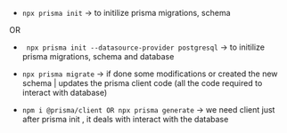 - ` npx prisma init ` -> to initilize prisma migrations, schema 

OR

- ` npx prisma init --datasource-provider postgresql` -> to initilize prisma migrations, schema and database 


- ` npx prisma migrate ` -> if done some modifications or created the new schema | updates the prisma client code (all the code required to interact with database)


- ` npm i @prisma/client OR npx prisma generate ` -> we need client just after prisma init , it deals with interact with the database



